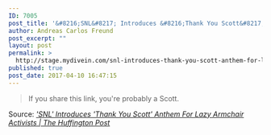 ```yaml
---
ID: 7005
post_title: '&#8216;SNL&#8217; Introduces &#8216;Thank You Scott&#8217; Anthem For Lazy Armchair Activists | The Huffington Post'
author: Andreas Carlos Freund
post_excerpt: ""
layout: post
permalink: >
  http://stage.mydivein.com/snl-introduces-thank-you-scott-anthem-for-lazy-armchair-activists-the-huffington-post/
published: true
post_date: 2017-04-10 16:47:15
---
```

<blockquote><a href="http://www.huffingtonpost.com/entry/snl-thank-you-scott_us_58e9c42be4b05413bfe37e16?"><img class="alignnone size-full" src="http://stage.mydivein.com/wp-content/uploads/2017/04/58e9cee21500002000c7eb63.png" alt="" /></a>If you share this link, you're probably a Scott.</blockquote>
Source: <em><a href="http://www.huffingtonpost.com/entry/snl-thank-you-scott_us_58e9c42be4b05413bfe37e16">'SNL' Introduces 'Thank You Scott' Anthem For Lazy Armchair Activists | The Huffington Post</a></em>